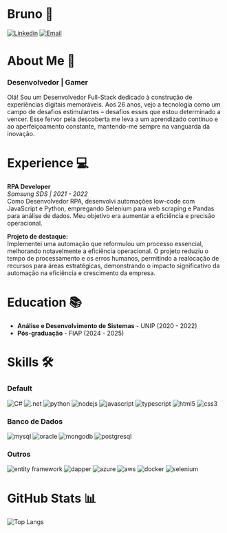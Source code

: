 # Bruno 🤙
[![Linkedin](https://img.shields.io/badge/LinkedIn-0077B5?style=for-the-badge&logo=linkedin&logoColor=white)](https://www.linkedin.com/in/bruno-willian-amancio-sanches-2a1927149/) 
[![Email](https://img.shields.io/badge/bruno.willian1402@gmail.com-D14836?style=for-the-badge&logo=gmail&logoColor=white)](mailto:bruno.willian1402@gmail.com) 

# About Me 💭
### Desenvolvedor | Gamer 

Olá! Sou um Desenvolvedor Full-Stack dedicado à construção de experiências digitais memoráveis. Aos 26 anos, vejo a tecnologia como um campo de desafios estimulantes – desafios esses que estou determinado a vencer. Esse fervor pela descoberta me leva a um aprendizado contínuo e ao aperfeiçoamento constante, mantendo-me sempre na vanguarda da inovação.

# Experience 💻

**RPA Developer**  
*Samsung SDS | 2021 - 2022*  
Como Desenvolvedor RPA, desenvolvi automações low-code com JavaScript e Python, empregando Selenium para web scraping e Pandas para análise de dados. Meu objetivo era aumentar a eficiência e precisão operacional.

**Projeto de destaque:**  
Implementei uma automação que reformulou um processo essencial, melhorando notavelmente a eficiência operacional. O projeto reduziu o tempo de processamento e os erros humanos, permitindo a realocação de recursos para áreas estratégicas, demonstrando o impacto significativo da automação na eficiência e crescimento da empresa.

# Education 📚
- **Análise e Desenvolvimento de Sistemas** - UNIP (2020 - 2022)
- **Pós-graduação** - FIAP (2024 - 2025)
  
# Skills 🛠️

### Default
![C#](https://img.shields.io/badge/C%23-239120?style=for-the-badge&logo=c-sharp&logoColor=white)
![.net](https://img.shields.io/badge/.NET-5C2D91?style=for-the-badge&logo=.net&logoColor=white)
![python](https://img.shields.io/badge/Python-3776AB?style=for-the-badge&logo=python&logoColor=white)
![nodejs](https://img.shields.io/badge/Node.js-339933?style=for-the-badge&logo=node-dot-js&logoColor=white)
![javascript](https://img.shields.io/badge/JavaScript-F7DF1E?style=for-the-badge&logo=javascript&logoColor=black)
![typescript](https://img.shields.io/badge/TypeScript-3178C6?style=for-the-badge&logo=typescript&logoColor=white)
![html5](https://img.shields.io/badge/HTML5-E34F26?style=for-the-badge&logo=html5&logoColor=white)
![css3](https://img.shields.io/badge/CSS3-1572B6?style=for-the-badge&logo=css3&logoColor=white)


### Banco de Dados
![mysql](https://img.shields.io/badge/MySQL-00000F?style=for-the-badge&logo=mysql&logoColor=white)
![oracle](https://img.shields.io/badge/Oracle-F80000?style=for-the-badge&logo=Oracle&logoColor=white)
![mongodb](https://img.shields.io/badge/MongoDB-47A248?style=for-the-badge&logo=mongodb&logoColor=white)
![postgresql](https://img.shields.io/badge/PostgreSQL-336791?style=for-the-badge&logo=postgresql&logoColor=white)

### Outros
![entity framework](https://img.shields.io/badge/Entity%20Framework-512BD4?style=for-the-badge&logo=entity-framework&logoColor=white)
![dapper](https://img.shields.io/badge/Dapper-800000?style=for-the-badge&logoColor=white)
![azure](https://img.shields.io/badge/Azure-0078D4?style=for-the-badge&logo=microsoft-azure&logoColor=white)
![aws](https://img.shields.io/badge/AWS-232F3E?style=for-the-badge&logo=amazon-aws&logoColor=white)
![docker](https://img.shields.io/badge/Docker-2496ED?style=for-the-badge&logo=docker&logoColor=white)
![selenium](https://img.shields.io/badge/Selenium-43B02A?style=for-the-badge&logo=selenium&logoColor=white)

# GitHub Stats 📊

![Top Langs](https://github-readme-stats.vercel.app/api/top-langs/?username=BrunoWAS&layout=compact&theme=dark)
<!-- ![Bruno's GitHub stats](https://github-readme-stats.vercel.app/api?username=BrunoWAS&show_icons=true&theme=dark&include_all_commits=true) -->
